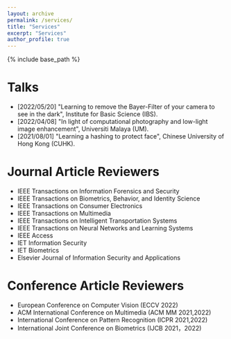 ```yaml
---
layout: archive
permalink: /services/
title: "Services"
excerpt: "Services"
author_profile: true
---
```


{% include base_path %}


Talks
======
* [2022/05/20] "Learning to remove the Bayer-Filter of your camera to see in the dark", Institute for Basic Science (IBS).
* [2022/04/08] "In light of computational photography and low-light image enhancement", Universiti Malaya (UM).
* [2021/08/01] "Learning a hashing to protect face", Chinese University of Hong Kong (CUHK). 


Journal Article Reviewers
======
* IEEE Transactions on Information Forensics and Security
* IEEE Transactions on Biometrics, Behavior, and Identity Science
* IEEE Transactions on Consumer Electronics
* IEEE Transactions on Multimedia
* IEEE Transactions on Intelligent Transportation Systems
* IEEE Transactions on Neural Networks and Learning Systems
* IEEE Access
* IET Information Security
* IET Biometrics
* Elsevier Journal of Information Security and Applications

Conference Article Reviewers
======
* European Conference on Computer Vision (ECCV 2022)
* ACM International Conference on Multimedia (ACM MM 2021,2022)
* International Conference on Pattern Recognition (ICPR 2021,2022)
* International Joint Conference on Biometrics (IJCB 2021，2022)

